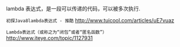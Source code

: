
lambda 表达式，是一段可以传递的代码，可以被多次执行.

`初探Java8lambda表达式 - 推酷`
http://www.tuicool.com/articles/uE7vuaz


`Lambda表达式（或称之为“闭包”或者“匿名函数”）`
http://www.iteye.com/topic/1127931